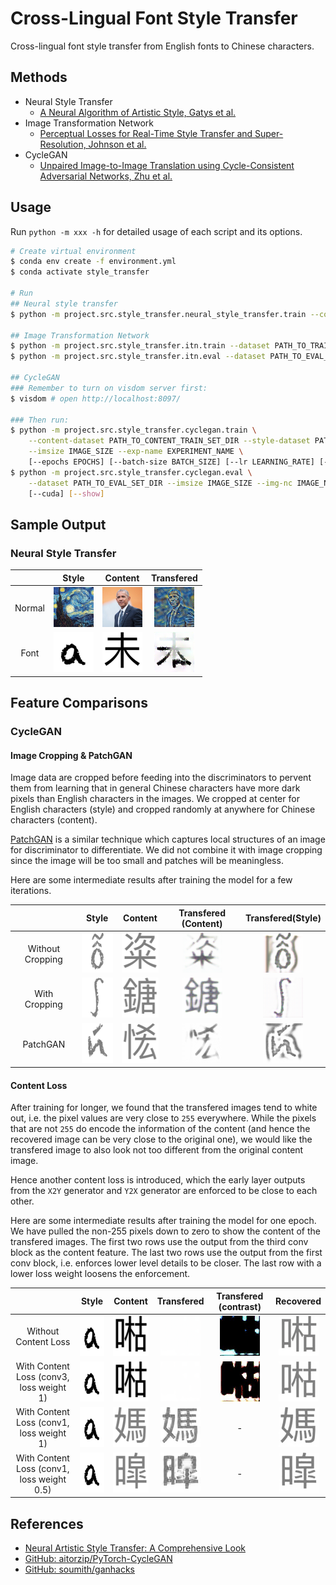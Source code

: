 # Cross-Lingual Font Style Transfer

Cross-lingual font style transfer from English fonts to Chinese characters.

## Methods

- Neural Style Transfer
    - [A Neural Algorithm of Artistic Style, Gatys et al.](https://arxiv.org/pdf/1508.06576v2.pdf)
- Image Transformation Network
    - [Perceptual Losses for Real-Time Style Transfer and Super-Resolution, Johnson et al.](https://arxiv.org/pdf/1603.08155.pdf)
- CycleGAN
    - [Unpaired Image-to-Image Translation using Cycle-Consistent Adversarial Networks, Zhu et al.](https://arxiv.org/pdf/1703.10593.pdf)

## Usage 

Run `python -m xxx -h` for detailed usage of each script and its options.

```bash
# Create virtual environment
$ conda env create -f environment.yml
$ conda activate style_transfer

# Run
## Neural style transfer
$ python -m project.src.style_transfer.neural_style_transfer.train --content PATH_TO_CONTENT_IMAGE --style PATH_TO_STYLE_IMAGE --output PATH_TO_OUTPUT_IMAGE --imsize IMAGE_SIZE --epochs EPOCHS --log-epochs LOG_EPOCHS

## Image Transformation Network 
$ python -m project.src.style_transfer.itn.train --dataset PATH_TO_TRAIN_SET_DIR --style PATH_TO_STYLE_IMAGE --output-model PATH_TO_OUTPUT_MODEL --imsize IMAGE_SIZE --epochs EPOCHS --batch-size BATCH_SIZE --log-epochs LOG_EPOCHS --save-epochs SAVE_EPOCHS
$ python -m project.src.style_transfer.itn.eval --dataset PATH_TO_EVAL_SET_DIR --model PATH_TO_MODEL --imsize IMAGE_SIZE --output-dir OUTPUT_DIR

## CycleGAN 
### Remember to turn on visdom server first:
$ visdom # open http://localhost:8097/

### Then run:
$ python -m project.src.style_transfer.cyclegan.train \
    --content-dataset PATH_TO_CONTENT_TRAIN_SET_DIR --style-dataset PATH_TO_STYLE_TRAIN_SET_DIR \
    --imsize IMAGE_SIZE --exp-name EXPERIMENT_NAME \
    [--epochs EPOCHS] [--batch-size BATCH_SIZE] [--lr LEARNING_RATE] [--decay-epoch DECAY_EPOCH] [--d-steps D_STEPS] [--cuda]
$ python -m project.src.style_transfer.cyclegan.eval \
    --dataset PATH_TO_EVAL_SET_DIR --imsize IMAGE_SIZE --img-nc IMAGE_NUM_CHANNELS --exp-name EXPERIMENT_NAME --epoch EPOCH
    [--cuda] [--show]
```

## Sample Output

### Neural Style Transfer

||Style|Content|Transfered|
|:-:|:-:|:-:|:-:|
|Normal|<img src="img/neural_style_transfer/normal/style.jpg?raw=true" width="64px" height="64px"/>|<img src="img/neural_style_transfer/normal/content.jpg?raw=true" width="64px" height="64px"/>|<img src="img/neural_style_transfer/normal/pastiche.png?raw=true" width="64px" height="64px"/>|
|Font|<img src="img/neural_style_transfer/font/style.png?raw=true" width="64px" height="64px"/>|<img src="img/neural_style_transfer/font/content.png?raw=true" width="64px" height="64px"/>|<img src="img/neural_style_transfer/font/pastiche.png?raw=true" width="64px" height="64px"/>|

## Feature Comparisons

### CycleGAN

#### Image Cropping & PatchGAN

Image data are cropped before feeding into the discriminators to pervent them from learning that in general Chinese characters have more dark pixels than English characters in the images. We cropped at center for English characters (style) and cropped randomly at anywhere for Chinese characters (content).

[PatchGAN](http://openaccess.thecvf.com/content_cvpr_2017/papers/Isola_Image-To-Image_Translation_With_CVPR_2017_paper.pdf) is a similar technique which captures local structures of an image for discriminator to differentiate. We did not combine it with image cropping since the image will be too small and patches will be meaningless.

Here are some intermediate results after training the model for a few iterations.

||Style|Content|Transfered (Content)|Transfered(Style)|
|:-:|:-:|:-:|:-:|:-:|
|Without Cropping|<img src="img/cyclegan/image_crop/without/original_Y.jpg" width="64px" height="64px"/>|<img src="img/cyclegan/image_crop/without/original.jpg" width="64px" height="64px"/>|<img src="img/cyclegan/image_crop/without/transfered.jpg" width="64px" height="64px"/>|<img src="img/cyclegan/image_crop/without/transfered_Y.jpg" width="64px" height="64px"/>|
|With Cropping|<img src="img/cyclegan/image_crop/with/original_Y.jpg?raw=true" width="64px" height="64px"/>|<img src="img/cyclegan/image_crop/with/original.jpg?raw=true" width="64px" height="64px"/>|<img src="img/cyclegan/image_crop/with/transfered.jpg?raw=true" width="64px" height="64px"/>|<img src="img/cyclegan/image_crop/with/transfered_Y.jpg?raw=true" width="64px" height="64px"/>|
|PatchGAN|<img src="img/cyclegan/image_crop/patch_gan/original_Y.jpg?raw=true" width="64px" height="64px"/>|<img src="img/cyclegan/image_crop/patch_gan/original.jpg?raw=true" width="64px" height="64px"/>|<img src="img/cyclegan/image_crop/patch_gan/transfered.jpg?raw=true" width="64px" height="64px"/>|<img src="img/cyclegan/image_crop/patch_gan/transfered_Y.jpg?raw=true" width="64px" height="64px"/>|

#### Content Loss

After training for longer, we found that the transfered images tend to white out, i.e. the pixel values are very close to `255` everywhere. While the pixels that are not `255` do encode the information of the content (and hence the recovered image can be very close to the original one), we would like the transfered image to also look not too different from the original content image.

Hence another content loss is introduced, which the early layer outputs from the `X2Y` generator and `Y2X` generator are enforced to be close to each other.

Here are some intermediate results after training the model for one epoch. We have pulled the non-255 pixels down to zero to show the content of the transfered images. The first two rows use the output from the third conv block as the content feature. The last two rows use the output from the first conv block, i.e. enforces lower level details to be closer. The last row with a lower loss weight loosens the enforcement.

||Style|Content|Transfered|Transfered (contrast)|Recovered|
|:-:|:-:|:-:|:-:|:-:|:-:|
|Without Content Loss|<img src="img/style.png?raw=true" width="64px" height="64px"/>|<img src="img/cyclegan/content_loss/original.png" width="64px" height="64px"/>|<img src="img/cyclegan/content_loss/without/transfered.jpg" width="64px" height="64px"/>|<img src="img/cyclegan/content_loss/without/transfered_contrast.jpg" width="64px" height="64px"/>|<img src="img/cyclegan/content_loss/without/recovered.jpg" width="64px" height="64px"/>|
|With Content Loss (conv3, loss weight 1)|<img src="img/style.png?raw=true" width="64px" height="64px"/>|<img src="img/cyclegan/content_loss/original.png?raw=true" width="64px" height="64px"/>|<img src="img/cyclegan/content_loss/with/transfered.jpg?raw=true" width="64px" height="64px"/>|<img src="img/cyclegan/content_loss/with/transfered_contrast.jpg?raw=true" width="64px" height="64px"/>|<img src="img/cyclegan/content_loss/with/recovered.jpg?raw=true" width="64px" height="64px"/>|
|With Content Loss (conv1, loss weight 1)|<img src="img/style.png?raw=true" width="64px" height="64px"/>|<img src="img/cyclegan/content_loss/conv1/original.jpg?raw=true" width="64px" height="64px"/>|<img src="img/cyclegan/content_loss/conv1/transfered.jpg?raw=true" width="64px" height="64px"/>|-|<img src="img/cyclegan/content_loss/conv1/recovered.jpg?raw=true" width="64px" height="64px"/>|
|With Content Loss (conv1, loss weight 0.5)|<img src="img/style.png?raw=true" width="64px" height="64px"/>|<img src="img/cyclegan/content_loss/conv1_lower_w/original.jpg?raw=true" width="64px" height="64px"/>|<img src="img/cyclegan/content_loss/conv1_lower_w/transfered.jpg?raw=true" width="64px" height="64px"/>|-|<img src="img/cyclegan/content_loss/conv1_lower_w/recovered.jpg?raw=true" width="64px" height="64px"/>|

## References

- [Neural Artistic Style Transfer: A Comprehensive Look](https://medium.com/artists-and-machine-intelligence/neural-artistic-style-transfer-a-comprehensive-look-f54d8649c199)
- [GitHub: aitorzip/PyTorch-CycleGAN](https://github.com/aitorzip/PyTorch-CycleGAN)
- [GitHub: soumith/ganhacks](https://github.com/soumith/ganhacks)
